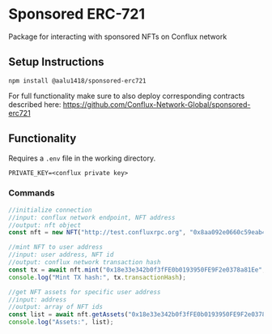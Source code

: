 # Sponsored ERC-721

Package for interacting with sponsored NFTs on Conflux network

## Setup Instructions
```
npm install @aalu1418/sponsored-erc721
```

For full functionality make sure to also deploy corresponding contracts described here: https://github.com/Conflux-Network-Global/sponsored-erc721

## Functionality
Requires a `.env` file in the working directory.
```
PRIVATE_KEY=<conflux private key>
```

### Commands

```javascript
//initialize connection
//input: conflux network endpoint, NFT address
//output: nft object
const nft = new NFT("http://test.confluxrpc.org", "0x8aa092e0660c59eab456efdbd39ae8d158e9a95b");

//mint NFT to user address
//input: user address, NFT id
//output: conflux network transaction hash
const tx = await nft.mint("0x18e33e342b0f3fFE0b0193950FE9F2e0378a81Ee", 1);
console.log("Mint TX hash:", tx.transactionHash);

//get NFT assets for specific user address
//input: address
//output: array of NFT ids
const list = await nft.getAssets("0x18e33e342b0f3fFE0b0193950FE9F2e0378a81Ee")
console.log("Assets:", list);
```
